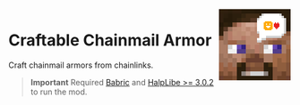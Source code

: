 <img align="right" height="128" width="128" alt="" loading="lazy" decoding="async" src="./src/main/resources/icon.png"/>

# Craftable Chainmail Armor

Craft chainmail armors from chainlinks.

> **Important**
> Required [Babric](https://github.com/Turnip-Labs/babric-instance-repo/releases) and [HalpLibe >= 3.0.2](https://github.com/Turnip-Labs/bta-halplibe/releases) to run the mod.
